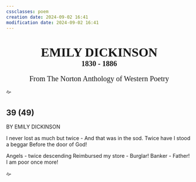 ```yaml
---
cssclasses: poem
creation date: 2024-09-02 16:41
modification date: 2024-09-02 16:41
---
```

# <span style="font-family:'BN Cringe Sans Medium'; font-size: 34px; color:# ;display:block;text-align: -webkit-center">EMILY DICKINSON</span><span style="font-family:'BN Cringe Sans Medium'; font-size: 20px; color:# ;display:block;text-align: -webkit-center">1830 - 1886</span>

<span style="font-family:'BN Cringe Sans Medium'; font-size: 20px; color:# ;display:block;text-align: -webkit-center"> From The Norton Anthology of Western Poetry </span>


<div class="divider">🙚</div>

##  39 (49) 
BY EMILY DICKINSON 

I never lost as much but twice -
And that was in the sod.
Twice have I stood a beggar
Before the door of God!

Angels - twice descending
Reimbursed my store -
Burglar! Banker - Father!
I am poor once more! 
<div class="divider">🙚</div>

